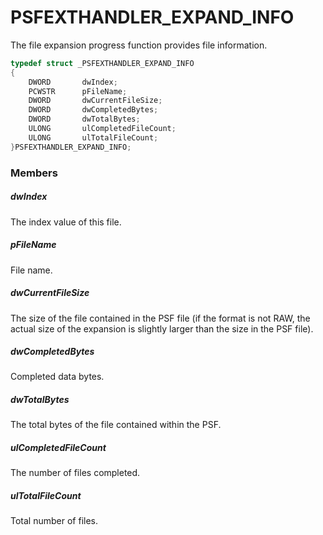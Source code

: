 # PSFEXTHANDLER_EXPAND_INFO
The file expansion progress function provides file information.
````c
typedef struct _PSFEXTHANDLER_EXPAND_INFO
{
    DWORD       dwIndex;
    PCWSTR      pFileName;
    DWORD       dwCurrentFileSize;
    DWORD       dwCompletedBytes;
    DWORD       dwTotalBytes;
    ULONG       ulCompletedFileCount;
    ULONG       ulTotalFileCount;
}PSFEXTHANDLER_EXPAND_INFO;
````
### Members
##### dwIndex
The index value of this file.
##### pFileName
File name.
##### dwCurrentFileSize
The size of the file contained in the PSF file (if the format is not RAW, the actual size of the expansion is slightly larger than the size in the PSF file).
##### dwCompletedBytes
Completed data bytes.
##### dwTotalBytes
The total bytes of the file contained within the PSF.
##### ulCompletedFileCount
The number of files completed.
##### ulTotalFileCount
Total number of files.
